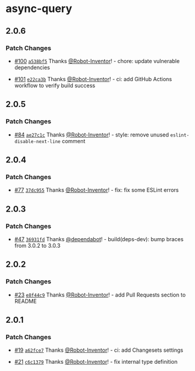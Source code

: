 # async-query

## 2.0.6

### Patch Changes

-   [#100](https://github.com/Robot-Inventor/async-query/pull/100) [`a538bf5`](https://github.com/Robot-Inventor/async-query/commit/a538bf53251d65ccf246a719a1c67969570da0c5) Thanks [@Robot-Inventor](https://github.com/Robot-Inventor)! - chore: update vulnerable dependencies

-   [#101](https://github.com/Robot-Inventor/async-query/pull/101) [`e22ca3b`](https://github.com/Robot-Inventor/async-query/commit/e22ca3b0de53dcfedaa82654a1df7746c9e2d7db) Thanks [@Robot-Inventor](https://github.com/Robot-Inventor)! - ci: add GitHub Actions workflow to verify build success

## 2.0.5

### Patch Changes

-   [#84](https://github.com/Robot-Inventor/async-query/pull/84) [`ae27c1c`](https://github.com/Robot-Inventor/async-query/commit/ae27c1c01c3910a1dacc02399e1f09cb83091acd) Thanks [@Robot-Inventor](https://github.com/Robot-Inventor)! - style: remove unused `eslint-disable-next-line` comment

## 2.0.4

### Patch Changes

-   [#77](https://github.com/Robot-Inventor/async-query/pull/77) [`37dc955`](https://github.com/Robot-Inventor/async-query/commit/37dc9554b45caeb8914682549299410c80fc5e00) Thanks [@Robot-Inventor](https://github.com/Robot-Inventor)! - fix: fix some ESLint errors

## 2.0.3

### Patch Changes

-   [#47](https://github.com/Robot-Inventor/async-query/pull/47) [`36931fd`](https://github.com/Robot-Inventor/async-query/commit/36931fd49b782bd84981acad195594c35d3a9b31) Thanks [@dependabot](https://github.com/apps/dependabot)! - build(deps-dev): bump braces from 3.0.2 to 3.0.3

## 2.0.2

### Patch Changes

-   [#23](https://github.com/Robot-Inventor/async-query/pull/23) [`e8f44c9`](https://github.com/Robot-Inventor/async-query/commit/e8f44c95d78acbf117f1d7335d55b4c7e8df0526) Thanks [@Robot-Inventor](https://github.com/Robot-Inventor)! - add Pull Requests section to README

## 2.0.1

### Patch Changes

-   [#19](https://github.com/Robot-Inventor/async-query/pull/19) [`a62fce7`](https://github.com/Robot-Inventor/async-query/commit/a62fce76fd7c7f93dab4c73589bf940e40825b27) Thanks [@Robot-Inventor](https://github.com/Robot-Inventor)! - ci: add Changesets settings

-   [#21](https://github.com/Robot-Inventor/async-query/pull/21) [`c6c1379`](https://github.com/Robot-Inventor/async-query/commit/c6c1379ff8b8283dcba45dd8a9e1577cd925a9a6) Thanks [@Robot-Inventor](https://github.com/Robot-Inventor)! - fix internal type definition
